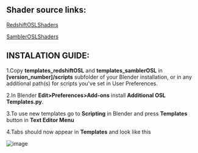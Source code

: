 ## Shader source links: ##

[RedshiftOSLShaders](https://github.com/redshift3d/RedshiftOSLShaders)

[SamblerOSLShaders](https://github.com/sambler/osl-shaders)

## INSTALATION GUIDE: ##

1.Copy **templates_redshiftOSL** and **templates_samblerOSL** in **[version_number]/scripts** subfolder of your Blender installation, or in any additional path(s) for scripts you've set in User Preferences.

2.In Blender **Edit>Preferences>Add-ons** install **Additional  OSL Templates.py**.

3.To use new templates go to **Scripting** in Blender and press **Templates** button in **Text Editor Menu**

4.Tabs should now appear in **Templates** and look like this

![image](https://user-images.githubusercontent.com/53365307/222833966-969bdca6-d800-4be0-bf09-181ea90bd2f6.png)
